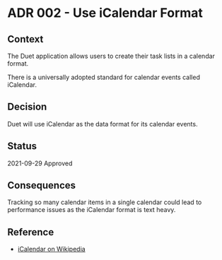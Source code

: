# ADR 002 - Use iCalendar Format

## Context

The Duet application allows users to create their task lists in a calendar format.

There is a universally adopted standard for calendar events called iCalendar.

## Decision

Duet will use iCalendar as the data format for its calendar events.

## Status

2021-09-29 Approved

## Consequences

Tracking so many calendar items in a single calendar could lead to performance issues as the iCalendar format is text heavy.

## Reference

* [iCalendar on Wikipedia](https://en.wikipedia.org/wiki/ICalendar)